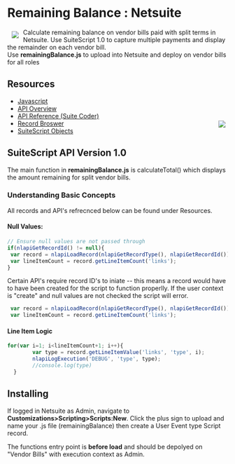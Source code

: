 # Remaining Balance : Netsuite 
<a><img src="http://shopping.netsuite.com/core/media/media.nl?id=1&c=3423663&h=a53782632d930713b9ee" align="left" hspace="10" vspace="6"></a>
Calculate remaining balance on vendor bills paid with split terms in Netsuite.
Use SuiteScript 1.0 to capture multiple payments and display the remainder on each vendor bill.  
Use **remainingBalance.js** to upload into Netsuite and deploy on vendor bills for all roles 

## Resources
* [Javascript](https://developer.mozilla.org/en-US/docs/Web/JavaScript)
* [API Overview](https://netsuite.custhelp.com/app/answers/detail/a_id/29241/kw/suitescript%201.0)
* [API Reference (Suite Coder)](https://github.com/d3/d3/wiki)
* [Record Broswer](https://system.netsuite.com/help/helpcenter/en_US/srbrowser/Browser2015_2/script/record/account.html)<a><img src="https://system.netsuite.com/images/logos/netsuite-reskin.png" align="right" hspace="5" vspace="2"></a>
* [SuiteScript Objects](https://netsuite.custhelp.com/app/answers/detail/a_id/10285)


## SuiteScript API Version 1.0 
The main function in **remainingBalance.js**  is calculateTotal() which displays the amount remaining for split vendor bills. 

### Understanding Basic Concepts
All records and API's refrecnced below can be found under Resources. 

#### Null Values:
```javascript
// Ensure null values are not passed through
if(nlapiGetRecordId() != null){
 var record = nlapiLoadRecord(nlapiGetRecordType(), nlapiGetRecordId());
 var lineItemCount = record.getLineItemCount('links'); 
}
```
Certain API's require record ID's to iniate -- this means a record would have to have been created for the script to function properlly. 
If the user context is "create" and null values are not checked the script will error. 
```js
 var record = nlapiLoadRecord(nlapiGetRecordType(), nlapiGetRecordId());
 var lineItemCount = record.getLineItemCount('links');                   // SSS_MISSING_REQD_ARGUMENT : id 
```

#### Line Item Logic 


```js
for(var i=1; i<lineItemCount+1; i++){
		var type = record.getLineItemValue('links', 'type', i);
		nlapiLogExecution('DEBUG', 'type', type);
		//console.log(type)
  }
```

## Installing
If logged in Netsuite as Admin, navigate to <b>Customizations>Scripting>Scripts:New</b>. Click the plus sign to upload and name your .js file (remainingBalance) then create a User Event type Script record. 

The functions entry point is <b>before load</b> and should be depolyed on "Vendor Bills" with execution context as Admin.
